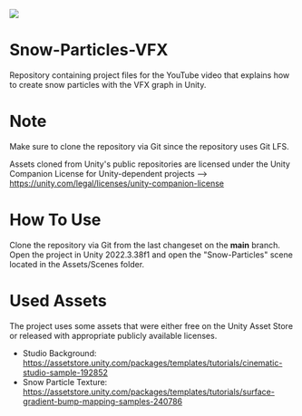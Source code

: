 ![](GitHub%20Images/GitHub_Screenshot.jpg)
# Snow-Particles-VFX
Repository containing project files for the YouTube video that explains how to create snow particles with the VFX graph in Unity.

# Note
Make sure to clone the repository via Git since the repository uses Git LFS.

Assets cloned from Unity's public repositories are licensed under the Unity Companion License for Unity-dependent projects --> https://unity.com/legal/licenses/unity-companion-license

# How To Use
Clone the repository via Git from the last changeset on the <b>main</b> branch.
Open the project in Unity 2022.3.38f1 and open the "Snow-Particles" scene located in the Assets/Scenes folder.

# Used Assets
The project uses some assets that were either free on the Unity Asset Store or released with appropriate publicly available licenses.
- Studio Background: https://assetstore.unity.com/packages/templates/tutorials/cinematic-studio-sample-192852
- Snow Particle Texture: https://assetstore.unity.com/packages/templates/tutorials/surface-gradient-bump-mapping-samples-240786 
